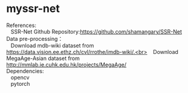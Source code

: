 # myssr-net
References:<br>
   &nbsp;&nbsp;&nbsp;SSR-Net Github Repository:https://github.com/shamangary/SSR-Net<br>
Data pre-processing：<br>
   &nbsp;&nbsp;&nbsp;Download mdb-wiki dataset from https://data.vision.ee.ethz.ch/cvl/rrothe/imdb-wiki/.<br>
   &nbsp;&nbsp;&nbsp;Download MegaAge-Asian dataset from http://mmlab.ie.cuhk.edu.hk/projects/MegaAge/<br>
Dependencies:<br>
   &nbsp;&nbsp;&nbsp;opencv<br>
   &nbsp;&nbsp;&nbsp;pytorch<br>



